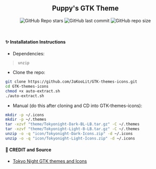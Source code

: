 <div align="center">

## Puppy's GTK Theme

![GitHub Repo stars](https://img.shields.io/github/stars/PuppyAnimations/GTK-Theme?style=for-the-badge&color=cba6f7) ![GitHub last commit](https://img.shields.io/github/last-commit/PuppyAnimations/GTK-Theme?style=for-the-badge&color=b4befe) ![GitHub repo size](https://img.shields.io/github/repo-size/PuppyAnimations/GTK-Theme?style=for-the-badge&color=cba6f7)

<br/>
</div>

#### ✨ Installatation Instructions
- Dependencies:
> `unzip`

- Clone the repo:
```bash
git clone https://github.com/JaKooLit/GTK-themes-icons.git
cd GTK-themes-icons
chmod +x auto-extract.sh
./auto-extract.sh
```

- Manual (do this after cloning and CD into GTK-themes-icons):
```bash
mkdir -p ~/.icons
mkdir -p ~/.themes
tar -xzvf "theme/Tokyonight-Dark-BL-LB.tar.gz" -C ~/.themes
tar -xzvf "theme/Tokyonight-Light-B-LB.tar.gz" -C ~/.themes
unzip -o -q "icon/Tokyonight-Dark-Icons.zip" -d ~/.icons
unzip -o -q "icon/Tokyonight-Light-Icons.zip" -d ~/.icons
```
#### 📖 CREDIT and Source
- [Tokyo Night GTK themes and Icons](https://github.com/Fausto-Korpsvart/Tokyo-Night-GTK-Theme)
